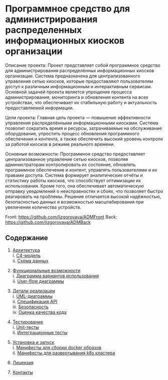 # Программное средство для администрирования распределенных информационных киосков организации

Описание проекта: Проект представляет собой программное средство для администрирования распределённых информационных киосков организации. Система предназначена для централизованного управления сетью киосков, которые предоставляют пользователям доступ к различным информационным и интерактивным сервисам. Основной задачей проекта является упрощение процесса администрирования, мониторинга и обновления контента на всех устройствах, что обеспечивает их стабильную работу и актуальность предоставляемой информации.

Цели проекта: Главная цель проекта — повышение эффективности управления распределёнными информационными киосками. Система позволит сократить время и ресурсы, затрачиваемые на обслуживание оборудования, упростить процесс обновления программного обеспечения и контента, а также обеспечить высокий уровень контроля за работой киосков в режиме реального времени.

Основные возможности: Программное средство предоставляет централизованное управление сетью киосков, позволяя администраторам контролировать их состояние, обновлять программное обеспечение и контент, управлять пользователями и их правами доступа. Система формирует аналитические отчёты и статистику работы киосков, что способствует оптимизации их использования. Кроме того, она обеспечивает автоматическую отправку уведомлений о неисправностях и сбоях, что позволяет быстро реагировать на проблемы. Решение отличается высокой надёжностью, безопасностью данных и возможностью масштабирования при увеличении количества устройств.

Front: https://github.com/lizgorovaya/ADMFront
Back: https://github.com/lizgorovaya/ADMBack


## Содержание

1. [Архитектура](#архитектура)  
   i. [C4-модель](#c4-модель)  
   ii. [Схема данных](#схема-данных)  

2. [Функциональные возможности](#функциональные-возможности)  
   i. [Диаграмма вариантов использования](#диаграмма-вариантов-использования)  
   ii. [User-flow диаграммы](#user-flow-диаграммы)  

3. [Детали реализации](#детали-реализации)  
   i. [UML-диаграммы](#uml-диаграммы)  
   ii. [Спецификация API](#спецификация-api)  
   iii. [Безопасность](#безопасность)  
   iv. [Оценка качества кода](#оценка-качества-кода)  

4. [Тестирование](#тестирование)  
   i. [Unit-тесты](#unit-тесты)  
   ii. [Интеграционные тесты](#интеграционные-тесты)  

5. [Установка и запуск](#установка-и-запуск)  
   i. [Манифесты для сборки docker образов](#манифесты-для-сборки-docker-образов)  
   ii. [Манифесты для развертывания k8s кластера](#манифесты-для-развертывания-k8s-кластера)  

6. [Лицензия](#лицензия)  
7. [Контакты](#контакты)  
